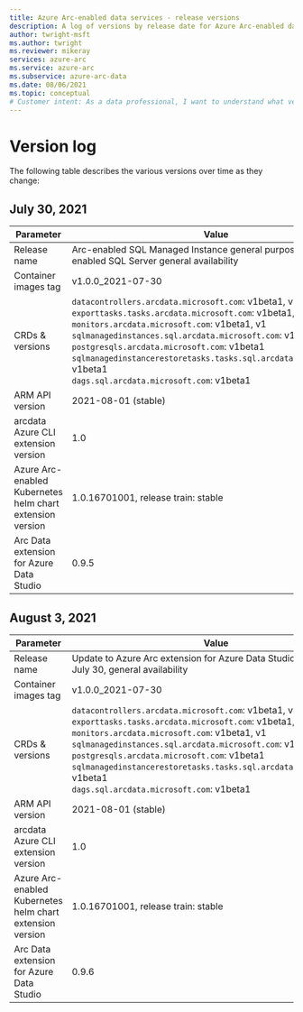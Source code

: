 ```yaml
---
title: Azure Arc-enabled data services - release versions
description: A log of versions by release date for Azure Arc-enabled data services
author: twright-msft
ms.author: twright
ms.reviewer: mikeray
services: azure-arc
ms.service: azure-arc
ms.subservice: azure-arc-data
ms.date: 08/06/2021
ms.topic: conceptual
# Customer intent: As a data professional, I want to understand what versions of components align with specific releases.
---
```


# Version log

The following table describes the various versions over time as they change:

## July 30, 2021

|Parameter| Value |
|----|----|
|Release name|Arc-enabled SQL Managed Instance general purpose and Arc-enabled SQL Server general availability|
|Container images tag|v1.0.0_2021-07-30|
|CRDs & versions|`datacontrollers.arcdata.microsoft.com`: v1beta1, v1 <br/>`exporttasks.tasks.arcdata.microsoft.com`: v1beta1, v1 <br/>`monitors.arcdata.microsoft.com`: v1beta1, v1 <br/>`sqlmanagedinstances.sql.arcdata.microsoft.com`: v1beta1, v1 <br/>`postgresqls.arcdata.microsoft.com`: v1beta1 <br/>`sqlmanagedinstancerestoretasks.tasks.sql.arcdata.microsoft.com`: v1beta1 <br/>`dags.sql.arcdata.microsoft.com`: v1beta1 <br/>
|ARM API version|2021-08-01 (stable)
|arcdata Azure CLI extension version|1.0
|Azure Arc-enabled Kubernetes helm chart extension version|1.0.16701001, release train: stable
|Arc Data extension for Azure Data Studio|0.9.5

## August 3, 2021

|Parameter| Value |
|----|----|
|Release name|Update to Azure Arc extension for Azure Data Studio to align with July 30, general availability|
|Container images tag|v1.0.0_2021-07-30|
|CRDs & versions|`datacontrollers.arcdata.microsoft.com`: v1beta1, v1 <br/>`exporttasks.tasks.arcdata.microsoft.com`: v1beta1, v1 <br/>`monitors.arcdata.microsoft.com`: v1beta1, v1 <br/>`sqlmanagedinstances.sql.arcdata.microsoft.com`: v1beta1, v1 <br/>`postgresqls.arcdata.microsoft.com`: v1beta1 <br/>`sqlmanagedinstancerestoretasks.tasks.sql.arcdata.microsoft.com`: v1beta1 <br/>`dags.sql.arcdata.microsoft.com`: v1beta1 <br/>
|ARM API version|2021-08-01 (stable)
|arcdata Azure CLI extension version|1.0
|Azure Arc-enabled Kubernetes helm chart extension version|1.0.16701001, release train: stable
|Arc Data extension for Azure Data Studio|0.9.6



